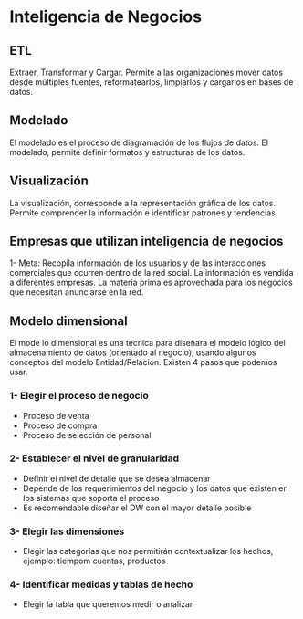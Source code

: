 

# Inteligencia de Negocios

## ETL

Extraer, Transformar y Cargar. Permite a las organizaciones mover datos desde múltiples fuentes, reformatearlos, limpiarlos y cargarlos en bases de datos.

## Modelado

El modelado es el proceso de diagramación de los flujos de datos. El modelado, permite definir formatos y estructuras de los datos.

## Visualización

La visualización, corresponde a la representación gráfica de los datos. Permite comprender la información e identificar patrones y tendencias.

## Empresas que utilizan inteligencia de negocios

1- Meta: Recopila información de los usuarios y de las interacciones comerciales que ocurren dentro de la red social. La información es vendida a diferentes empresas. La materia prima es aprovechada para los negocios que necesitan anunciarse en la red.

## Modelo dimensional

El mode lo dimensional es una técnica para diseñara el modelo lógico del almacenamiento de datos (orientado al negocio), usando algunos conceptos del modelo Entidad/Relación. Existen 4 pasos que podemos usar.

### 1- Elegir el proceso de negocio

- Proceso de venta
- Proceso de compra
- Proceso de selección de personal


### 2- Establecer el nivel de granularidad

- Definir el nivel de detalle que se desea almacenar
- Depende de los requerimientos del negocio y los datos que existen en los sistemas que soporta el proceso
- Es recomendable diseñar el DW con el mayor detalle posible

### 3- Elegir las dimensiones

- Elegir las categorías que nos permitirán contextualizar los hechos, ejemplo: tiempom cuentas, productos


### 4- Identificar medidas y tablas de hecho

- Elegir la tabla que queremos medir o analizar

